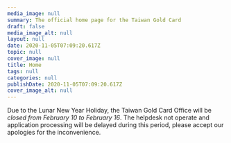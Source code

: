 ```yaml
---
media_image: null
summary: The official home page for the Taiwan Gold Card
draft: false
media_image_alt: null
layout: null
date: 2020-11-05T07:09:20.617Z
topic: null
cover_image: null
title: Home
tags: null
categories: null
publishDate: 2020-11-05T07:09:20.617Z
cover_image_alt: null
---
```

Due to the Lunar New Year Holiday, the Taiwan Gold Card Office will be *closed from February 10 to February 16*. The helpdesk not operate and application processing will be delayed during this period, please accept our apologies for the inconvenience.